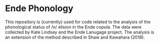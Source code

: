 # Ende Phonology
This repository is (currently) used for code related to the analysis of the phonological status of /n/ elision in the Ende copula. The data were collected by Kate Lindsey and the Ende Lanugage project. The analysis is an extension of the method described in Shaw and Kawahara (2018).
